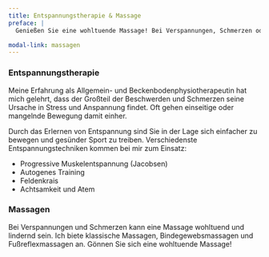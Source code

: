 ```yaml
---
title: Entspannungstherapie & Massage
preface: |
  Genießen Sie eine wohltuende Massage! Bei Verspannungen, Schmerzen oder zur Prävention.

modal-link: massagen
---
```


### Entspannungstherapie
Meine Erfahrung als Allgemein- und Beckenbodenphysiotherapeutin hat mich gelehrt, dass der Großteil der Beschwerden und Schmerzen seine Ursache in Stress und Anspannung findet.
Oft gehen einseitige oder mangelnde Bewegung damit einher.

Durch das Erlernen von Entspannung sind Sie in der Lage sich einfacher zu bewegen und gesünder Sport zu treiben.
Verschiedenste Entspannungstechniken kommen bei mir zum Einsatz:
- Progressive Muskelentspannung (Jacobsen)
- Autogenes Training
- Feldenkrais
- Achtsamkeit und Atem

### Massagen
Bei Verspannungen und Schmerzen kann eine Massage wohltuend und lindernd sein.
Ich biete klassische Massagen, Bindegewebsmassagen und Fußreflexmassagen an.
Gönnen Sie sich eine wohltuende Massage!

